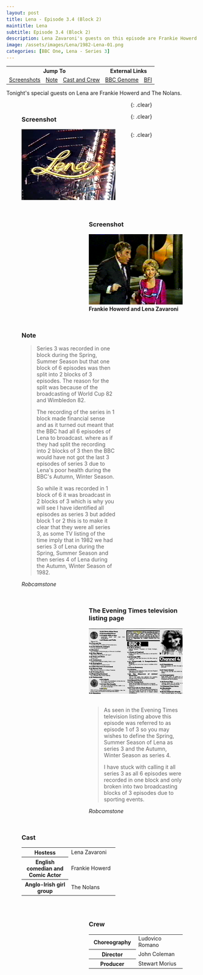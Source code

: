 ```yaml
---
layout: post
title: Lena - Episode 3.4 (Block 2)
maintitle: Lena
subtitle: Episode 3.4 (Block 2)
description: Lena Zavaroni's guests on this episode are Frankie Howerd and The Nolans.
image: /assets/images/Lena/1982-Lena-01.png
categories: [BBC One, Lena - Series 3]
---
```


<table style="text-align:center;">
<tr><th colspan="3">Jump To</th><th colspan="2">External Links</th></tr>
<tr><td><a href="#screenshots">Screenshots</a></td><td><a href="#note">Note</a></td><td><a href="#cast">Cast and Crew</a></td><td><a href="https://genome.ch.bbc.co.uk/schedules/bbcone/london/1982-11-30#at-19.40">BBC Genome</a></td><td><a href="https://www2.bfi.org.uk/films-tv-people/4ce2b790cfbac">BFI</a></td></tr>
</table>

Tonight's special guests on Lena are Frankie Howerd and The Nolans.

<figure class="fig1" id="screenshots">
<figcaption>
<h3>Screenshot</h3>
</figcaption>
<img src="/assets/images/Lena/1982-Lena-01.png" class="full-width">
<figcaption>
</figcaption>
</figure>

<figure class="fig2">
<figcaption>
<h3>Screenshot</h3>
</figcaption>
<img src="/assets/images/Lena/1982-Lena-02.png" class="full-width">
<figcaption>
<strong>Frankie Howerd and Lena Zavaroni</strong>
</figcaption>
</figure>

{: .clear}

<figure class="fig1" id="note">
<figcaption>
<h3>Note</h3>
<blockquote>
<p>Series 3 was recorded in one block during the Spring, Summer Season but that one block of 6 episodes was then split into 2 blocks of 3 episodes. The reason for the split was because of the broadcasting of World Cup 82 and Wimbledon 82.</p>
<p>The recording of the series in 1 block made financial sense and as it turned out meant that the BBC had all 6 episodes of Lena to broadcast. where as if they had split the recording into 2 blocks of 3 then the BBC would have not got the last 3 episodes of series 3 due to Lena's poor health during the BBC's Autumn, Winter Season.</p>
<p>So while it was recorded in 1 block of 6 it was broadcast in 2 blocks of 3 which is why you will see I have identified all episodes as series 3 but added block 1 or 2 this is to make it clear that they were all series 3, as some TV listing of the time imply that in 1982 we had series 3 of Lena during the Spring, Summer Season and then series 4 of Lena during the Autumn, Winter Season of 1982.</p>
</blockquote>
<cite>Robcamstone</cite>
</figcaption>
</figure>

<figure class="fig2">
<figcaption>
<h3>The Evening Times television listing page</h3>
</figcaption>
<a href="/assets/images/newspapers/1982-11-30-the-evening-times.png"><img src="/assets/images/newspapers/1982-11-30-the-evening-times.png" class="full-width zoom-in"></a>
<figcaption>
<br/>
<blockquote>
<p>As seen in the Evening Times television listing above this episode was referred to as episode 1 of 3 so you may wishes to define the Spring, Summer Season of Lena as series 3 and the Autumn, Winter Season as series 4.</p>
<p>I have stuck with calling it all series 3 as all 6 episodes were recorded in one block and only broken into two broadcasting blocks of 3 episodes due to sporting events.</p>
</blockquote>
<cite>Robcamstone</cite>
</figcaption>
</figure>

{: .clear}

<figure class="fig1" id="cast">
<figcaption>
<h3>Cast</h3>
<table>
<tr><th style="width:50%;">Hostess</th><td style="width:50%;">Lena Zavaroni</td></tr>
<tr><th>English comedian and Comic Actor</th><td>Frankie Howerd</td></tr>
<tr><th>Anglo-Irish girl group</th><td>The Nolans</td></tr>
</table>
</figcaption>
</figure>

<figure class="fig2">
<figcaption>
<h3>Crew</h3>
<table>
<tr><th style="width:50%;">Choreography</th><td style="width:50%;">Ludovico Romano</td></tr>
<tr><th>Director</th><td>John Coleman</td></tr>
<tr><th>Producer</th><td>Stewart Morius</td></tr>
</table>
</figcaption>
</figure>

<br />{: .clear}

<style>
.fig1 {float:left; width:49%;}

.fig2 {float:right; width:49%;}
figcaption {float:left; width:100%;}

@media only screen and (max-width: 700px) {
.fig1, .fig2 {float:left; width:100%;}
figcaption {float:left; width:100%; margin-bottom: 10px;}
}
</style>

